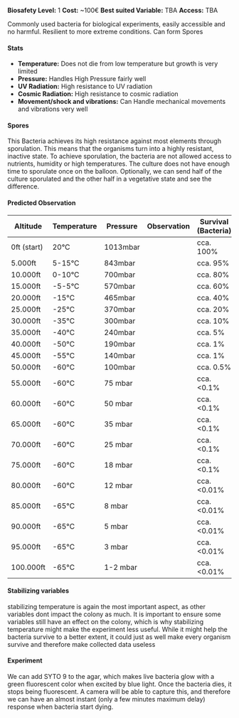**Biosafety Level:** 1
**Cost:** ~100€
**Best suited Variable:** TBA
**Access:** TBA

Commonly used bacteria for biological experiments, easily accessible and no harmful. Resilient to more extreme conditions. Can form Spores

#### **Stats**
- **Temperature:** Does not die from low temperature but growth is very limited
- **Pressure:** Handles High Pressure fairly well
- **UV Radiation:** High resistance to UV radiation
- **Cosmic Radiation:** High resistance to cosmic radiation
- **Movement/shock and vibrations:** Can Handle mechanical movements and vibrations very well

#### **Spores**
This Bacteria achieves its high resistance against most elements through sporulation. This means that the organisms turn into a highly resistant, inactive state. To achieve sporulation, the bacteria are not allowed access to nutrients, humidity or high temperatures. The culture does not have enough time to sporulate once on the balloon. Optionally, we can send half of the culture sporulated and the other half in a vegetative state and see the difference.

#### **Predicted Observation**
| **Altitude** | Temperature | Pressure | Observation | Survival (Bacteria) | Survival (spores) |
| ------------ | ----------- | -------- | ----------- | ------------------- | ----------------- |
| 0ft (start)  | 20°C        | 1013mbar |             | cca. 100%           | 100%              |
| 5.000ft      | 5-15°C      | 843mbar  |             | cca. 95%            | 100%              |
| 10.000ft     | 0-10°C      | 700mbar  |             | cca. 80%            | 100%              |
| 15.000ft     | -5-5°C      | 570mbar  |             | cca. 60%            | 100%              |
| 20.000ft     | -15°C       | 465mbar  |             | cca. 40%            | 100%              |
| 25.000ft     | -25°C       | 370mbar  |             | cca. 20%            | 100%              |
| 30.000ft     | -35°C       | 300mbar  |             | cca. 10%            | 100%              |
| 35.000ft     | -40°C       | 240mbar  |             | cca. 5%             | 100%              |
| 40.000ft     | -50°C       | 190mbar  |             | cca. 1%             | 100%              |
| 45.000ft     | -55°C       | 140mbar  |             | cca. 1%             | 100%              |
| 50.000ft     | -60°C       | 100mbar  |             | cca. 0.5%           | 99%               |
| 55.000ft     | -60°C       | 75 mbar  |             | cca. <0.1%          | 99%               |
| 60.000ft     | -60°C       | 50 mbar  |             | cca. <0.1%          | 99%               |
| 65.000ft     | -60°C       | 35 mbar  |             | cca. <0.1%          | 98%               |
| 70.000ft     | -60°C       | 25 mbar  |             | cca. <0.1%          | 97%               |
| 75.000ft     | -60°C       | 18 mbar  |             | cca. <0.1%          | 95%               |
| 80.000ft     | -60°C       | 12 mbar  |             | cca. <0.01%         | 95%               |
| 85.000ft     | -65°C       | 8 mbar   |             | cca. <0.01%         | 90%               |
| 90.000ft     | -65°C       | 5 mbar   |             | cca. <0.01%         | 85%               |
| 95.000ft     | -65°C       | 3 mbar   |             | cca. <0.01%         | 80%               |
| 100.000ft    | -65°C       | 1-2 mbar |             | cca. <0.01%         | 70%               |

#### **Stabilizing variables**
stabilizing temperature is again the most important aspect, as other variables dont impact the colony as much. It is important to ensure some variables still have an effect on the colony, which is why stabilizing temperature might make the experiment less useful. While it might help the bacteria survive to a better extent, it could just as well make every organism survive and therefore make collected data useless

#### **Experiment**
We can add SYTO 9 to the agar, which makes live bacteria glow with a green fluorescent color when excited by blue light. Once the bacteria dies, it stops being fluorescent. A camera will be able to capture this, and therefore we can have an almost instant (only a few minutes maximum delay) response when bacteria start dying. 